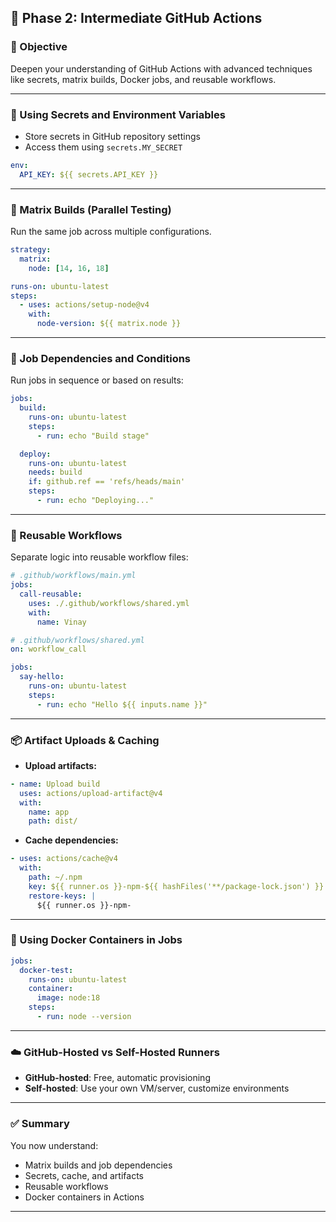 

## 📘 Phase 2: Intermediate GitHub Actions

### 🎯 Objective

Deepen your understanding of GitHub Actions with advanced techniques like secrets, matrix builds, Docker jobs, and reusable workflows.

---

### 🔐 Using Secrets and Environment Variables

* Store secrets in GitHub repository settings
* Access them using `secrets.MY_SECRET`

```yaml
env:
  API_KEY: ${{ secrets.API_KEY }}
```

---

### 🔄 Matrix Builds (Parallel Testing)

Run the same job across multiple configurations.

```yaml
strategy:
  matrix:
    node: [14, 16, 18]

runs-on: ubuntu-latest
steps:
  - uses: actions/setup-node@v4
    with:
      node-version: ${{ matrix.node }}
```

---

### 🧱 Job Dependencies and Conditions

Run jobs in sequence or based on results:

```yaml
jobs:
  build:
    runs-on: ubuntu-latest
    steps:
      - run: echo "Build stage"

  deploy:
    runs-on: ubuntu-latest
    needs: build
    if: github.ref == 'refs/heads/main'
    steps:
      - run: echo "Deploying..."
```

---

### 🔁 Reusable Workflows

Separate logic into reusable workflow files:

```yaml
# .github/workflows/main.yml
jobs:
  call-reusable:
    uses: ./.github/workflows/shared.yml
    with:
      name: Vinay
```

```yaml
# .github/workflows/shared.yml
on: workflow_call

jobs:
  say-hello:
    runs-on: ubuntu-latest
    steps:
      - run: echo "Hello ${{ inputs.name }}"
```

---

### 📦 Artifact Uploads & Caching

* **Upload artifacts:**

```yaml
- name: Upload build
  uses: actions/upload-artifact@v4
  with:
    name: app
    path: dist/
```

* **Cache dependencies:**

```yaml
- uses: actions/cache@v4
  with:
    path: ~/.npm
    key: ${{ runner.os }}-npm-${{ hashFiles('**/package-lock.json') }}
    restore-keys: |
      ${{ runner.os }}-npm-
```

---

### 🐳 Using Docker Containers in Jobs

```yaml
jobs:
  docker-test:
    runs-on: ubuntu-latest
    container:
      image: node:18
    steps:
      - run: node --version
```

---

### ☁️ GitHub-Hosted vs Self-Hosted Runners

* **GitHub-hosted**: Free, automatic provisioning
* **Self-hosted**: Use your own VM/server, customize environments

---

### ✅ Summary

You now understand:

* Matrix builds and job dependencies
* Secrets, cache, and artifacts
* Reusable workflows
* Docker containers in Actions

---

